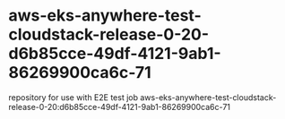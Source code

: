 # aws-eks-anywhere-test-cloudstack-release-0-20-d6b85cce-49df-4121-9ab1-86269900ca6c-71
repository for use with E2E test job aws-eks-anywhere-test-cloudstack-release-0-20:d6b85cce-49df-4121-9ab1-86269900ca6c-71
